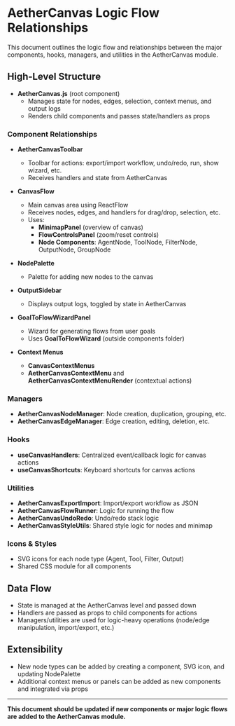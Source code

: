 # AetherCanvas Logic Flow Relationships

This document outlines the logic flow and relationships between the major components, hooks, managers, and utilities in the AetherCanvas module.

## High-Level Structure
- **AetherCanvas.js** (root component)
  - Manages state for nodes, edges, selection, context menus, and output logs
  - Renders child components and passes state/handlers as props

### Component Relationships

- **AetherCanvasToolbar**
  - Toolbar for actions: export/import workflow, undo/redo, run, show wizard, etc.
  - Receives handlers and state from AetherCanvas

- **CanvasFlow**
  - Main canvas area using ReactFlow
  - Receives nodes, edges, and handlers for drag/drop, selection, etc.
  - Uses:
    - **MinimapPanel** (overview of canvas)
    - **FlowControlsPanel** (zoom/reset controls)
    - **Node Components**: AgentNode, ToolNode, FilterNode, OutputNode, GroupNode

- **NodePalette**
  - Palette for adding new nodes to the canvas

- **OutputSidebar**
  - Displays output logs, toggled by state in AetherCanvas

- **GoalToFlowWizardPanel**
  - Wizard for generating flows from user goals
  - Uses **GoalToFlowWizard** (outside components folder)

- **Context Menus**
  - **CanvasContextMenus**
  - **AetherCanvasContextMenu** and **AetherCanvasContextMenuRender** (contextual actions)

### Managers
- **AetherCanvasNodeManager**: Node creation, duplication, grouping, etc.
- **AetherCanvasEdgeManager**: Edge creation, editing, deletion, etc.

### Hooks
- **useCanvasHandlers**: Centralized event/callback logic for canvas actions
- **useCanvasShortcuts**: Keyboard shortcuts for canvas actions

### Utilities
- **AetherCanvasExportImport**: Import/export workflow as JSON
- **AetherCanvasFlowRunner**: Logic for running the flow
- **AetherCanvasUndoRedo**: Undo/redo stack logic
- **AetherCanvasStyleUtils**: Shared style logic for nodes and minimap

### Icons & Styles
- SVG icons for each node type (Agent, Tool, Filter, Output)
- Shared CSS module for all components

## Data Flow
- State is managed at the AetherCanvas level and passed down
- Handlers are passed as props to child components for actions
- Managers/utilities are used for logic-heavy operations (node/edge manipulation, import/export, etc.)

## Extensibility
- New node types can be added by creating a component, SVG icon, and updating NodePalette
- Additional context menus or panels can be added as new components and integrated via props

---

**This document should be updated if new components or major logic flows are added to the AetherCanvas module.**
